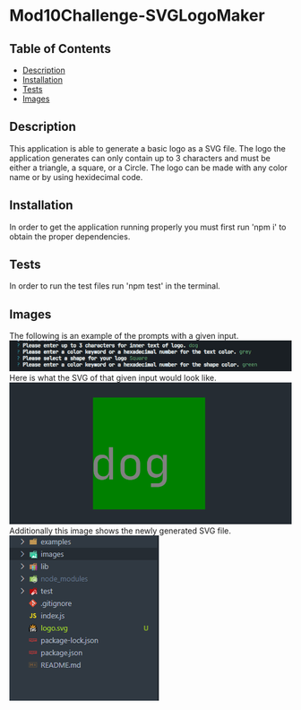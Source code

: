 # Mod10Challenge-SVGLogoMaker

  ## Table of Contents
  - [Description](#Description)
  - [Installation](#Installation)
  - [Tests](#Tests)
  - [Images](#Images)

  ## Description
  This application is able to generate a basic logo as a SVG file. The logo the application generates can only contain up to 3 characters and must be either a triangle, a square, or a Circle. The logo can be made with any color name or by using hexidecimal code.


  ## Installation
  In order to get the application running properly you must first run 'npm i' to obtain the proper dependencies.

  ## Tests
  In order to run the  test files run 'npm test' in the terminal.

  ## Images
  The following is an example of the prompts with a given input. \
  ![an example of what could be passed in the prompts](./images/inputExample.PNG)
  Here is what the SVG of that given input would look like. \
  ![an example of the SVG would look like](./images/exampleOutput.PNG)
  Additionally this image shows the newly generated SVG file. \
  ![newly generated file](./images/newFileGenerated.PNG)
